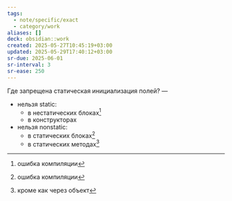 ```yaml
---
tags:
  - note/specific/exact
  - category/work
aliases: []
deck: obsidian::work
created: 2025-05-27T10:45:19+03:00
updated: 2025-05-29T17:40:12+03:00
sr-due: 2025-06-01
sr-interval: 3
sr-ease: 250
---
```


Где запрещена статическая инициализация полей?
—
- нельзя static:
	- в нестатических блоках[^1]
	- в конструкторах
- нельзя nonstatic:
	- в статических блоках[^2]
	- в статических методах[^3]

[^1]: ошибка компиляции
[^2]: ошибка компиляции
[^3]: кроме как через объект
